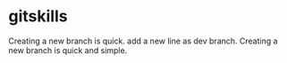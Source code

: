 # gitskills
Creating a new branch is quick.
add a new line as dev branch.
Creating a new branch is quick and simple.
